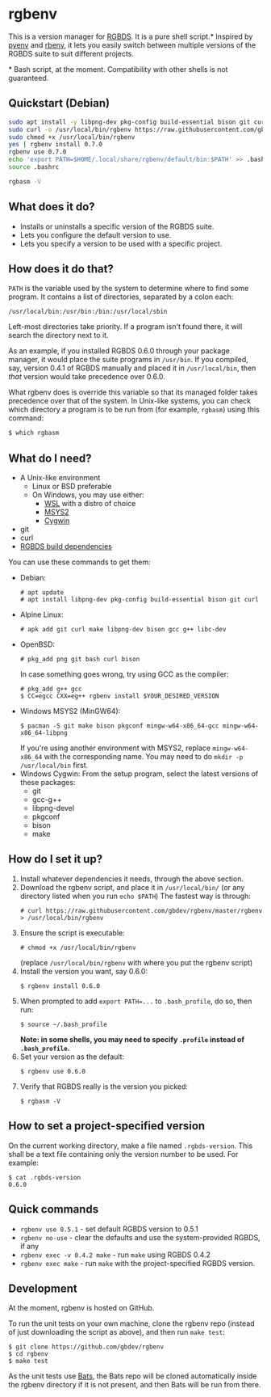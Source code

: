 # rgbenv

This is a version manager for [RGBDS](https://github.com/gbdev/rgbds). It is a pure shell script.* Inspired by [pyenv](https://github.com/pyenv/pyenv) and [rbenv](https://github.com/rbenv/rbenv), it lets you easily switch between multiple versions of the RGBDS suite to suit different projects.

\* Bash script, at the moment. Compatibility with other shells is not guaranteed.

## Quickstart (Debian)
```sh
sudo apt install -y libpng-dev pkg-config build-essential bison git curl
sudo curl -o /usr/local/bin/rgbenv https://raw.githubusercontent.com/gbdev/rgbenv/master/rgbenv
sudo chmod +x /usr/local/bin/rgbenv
yes | rgbenv install 0.7.0
rgbenv use 0.7.0
echo 'export PATH=$HOME/.local/share/rgbenv/default/bin:$PATH' >> .bashrc
source .bashrc

rgbasm -V
```

## What does it do?

* Installs or uninstalls a specific version of the RGBDS suite.
* Lets you configure the default version to use.
* Lets you specify a version to be used with a specific project.

## How does it do that?

`PATH` is the variable used by the system to determine where to find some program. It contains a list of directories, separated by a colon each:
```
/usr/local/bin:/usr/bin:/bin:/usr/local/sbin
```
Left-most directories take priority. If a program isn't found there, it will search the directory next to it.

As an example, if you installed RGBDS 0.6.0 through your package manager, it would place the suite programs in `/usr/bin`. If you compiled, say, version 0.4.1 of RGBDS manually and placed it in `/usr/local/bin`, then *that* version would take precedence over 0.6.0.

What rgbenv does is override this variable so that its managed folder takes precedence over that of the system. In Unix-like systems, you can check which directory a program is to be run from (for example, `rgbasm`) using this command:
```sh
$ which rgbasm
```

## What do I need?

* A Unix-like environment
    * Linux or BSD preferable
    * On Windows, you may use either:
      * [WSL](https://learn.microsoft.com/en-us/windows/wsl/install) with a distro of choice
      * [MSYS2](https://www.msys2.org/)
      * [Cygwin](https://cygwin.com/)
* git
* curl
* [RGBDS build dependencies](https://rgbds.gbdev.io/install/source/#2-build)

You can use these commands to get them:
<ul>
<li>Debian: <pre><code># apt update
# apt install libpng-dev pkg-config build-essential bison git curl
</code></pre></li>
<li>Alpine Linux: <pre><code># apk add git curl make libpng-dev bison gcc g++ libc-dev
</code></pre></li>
<li>OpenBSD: <pre><code># pkg_add png git bash curl bison
</code></pre>In case something goes wrong, try using GCC as the compiler:<pre><code># pkg_add g++ gcc
$ CC=egcc CXX=eg++ rgbenv install $YOUR_DESIRED_VERSION</code></pre></li>
<li>Windows MSYS2 (MinGW64): <pre><code>$ pacman -S git make bison pkgconf mingw-w64-x86_64-gcc mingw-w64-x86_64-libpng
</code></pre>If you're using another environment with MSYS2, replace <code>mingw-w64-x86_64</code> with the corresponding name. You may need to do <code>mkdir -p /usr/local/bin</code> first.</li>
<li>Windows Cygwin: From the setup program, select the latest versions of these packages:<ul>
<li>git</li>
<li>gcc-g++</li>
<li>libpng-devel</li>
<li>pkgconf</li>
<li>bison</li>
<li>make</li>
</ul></li>
</ul>

## How do I set it up?

<ol>
<li>Install whatever dependencies it needs, through the above section.</li>
<li>Download the rgbenv script, and place it in <code>/usr/local/bin/</code> (or any directory listed when you run <code>echo $PATH</code>) The fastest way is through: <pre><code># curl https://raw.githubusercontent.com/gbdev/rgbenv/master/rgbenv > /usr/local/bin/rgbenv</code></pre></li>
<li>Ensure the script is executable: <pre><code># chmod +x /usr/local/bin/rgbenv
</code></pre>(replace <code>/usr/local/bin/rgbenv</code> with where you put the rgbenv script)</li>
<li>Install the version you want, say 0.6.0:<pre><code>$ rgbenv install 0.6.0
</code></pre></li>
<li>When prompted to add <code>export PATH=...</code> to <code>.bash_profile</code>, do so, then run: <pre><code>$ source ~/.bash_profile
</code></pre><strong>Note: in some shells, you may need to specify <code>.profile</code> instead of <code>.bash_profile</code>.</strong></li>
<li>Set your version as the default: <pre><code>$ rgbenv use 0.6.0
</code></pre></li>
<li>Verify that RGBDS really is the version you picked: <pre><code>$ rgbasm -V
</code></pre></li>
</ol>

## How to set a project-specified version

On the current working directory, make a file named `.rgbds-version`. This shall be a text file containing only the version number to be used. For example:
```
$ cat .rgbds-version
0.6.0
```

## Quick commands

* `rgbenv use 0.5.1` - set default RGBDS version to 0.5.1
* `rgbenv no-use` - clear the defaults and use the system-provided RGBDS, if any
* `rgbenv exec -v 0.4.2 make` - run `make` using RGBDS 0.4.2
* `rgbenv exec make` - run `make` with the project-specified RGBDS version.

## Development

At the moment, rgbenv is hosted on GitHub.

To run the unit tests on your own machine, clone the rgbenv repo (instead of just downloading the script as above), and then run `make test`:

```
$ git clone https://github.com/gbdev/rgbenv
$ cd rgbenv
$ make test
```

As the unit tests use [Bats](https://github.com/bats-core/bats-core), the Bats repo will be cloned automatically inside the rgbenv directory if it is not present, and then Bats will be run from there.
